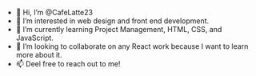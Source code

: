 - 👋 Hi, I’m @CafeLatte23
- 👀 I’m interested in web design and front end development.
- 🌱 I’m currently learning Project Management, HTML, CSS, and JavaScript.
- 💞️ I’m looking to collaborate on any React work because I want to learn more about it.
- 📫 Deel free to reach out to me!

<!---
CafeLatte23/CafeLatte23 is a ✨ special ✨ repository because its `README.md` (this file) appears on your GitHub profile.
You can click the Preview link to take a look at your changes.
--->
